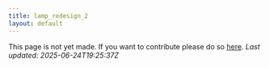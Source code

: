 ```yaml
---
title: lamp_redesign_2
layout: default
---
```


This page is not yet made. If you want to contribute please do so [here](https://github.com/CrazyH2/Bigstone/blob/wiki/components/lamp_redesign_2.md).
_Last updated: 2025-06-24T19:25:37Z_
